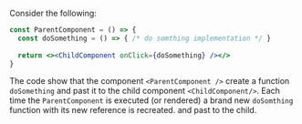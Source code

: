 

Consider the following:

```jsx
const ParentComponent = () => {
  const doSomething = () => { /* do somthing implementation */ }
  
  return <><ChildComponent onClick={doSomething} /></>
}
```

The code show that the component `<ParentComponent />` create a function `doSomething` and past it to the child component `<ChildComponent/>`. Each time the `ParentComponent` is executed (or rendered) a brand new `doSomthing` function with its new reference is recreated.   and past to the child. 



